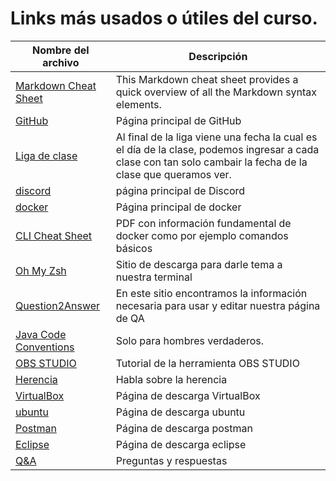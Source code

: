 # Links más usados o útiles del curso.

| Nombre del archivo |  Descripción |
| --- | --- |
| [Markdown Cheat Sheet](https://www.markdownguide.org/cheat-sheet/) | This Markdown cheat sheet provides a quick overview of all the Markdown syntax elements.|
| [GitHub](https://github.com/)  |Página principal de GitHub| 
| [Liga de clase](https://ultra-media.s3.amazonaws.com/curso/2023-01-24.mp4) | Al final de la liga viene una fecha la cual es el día de la clase, podemos ingresar a cada clase con tan solo cambair la fecha de la clase que queramos ver. | 
| [discord](https://discord.com/) | página principal de Discord | 
| [docker](https://hub.docker.com/)  | Página principal de docker | 
| [CLI Cheat Sheet](https://docs.docker.com/get-started/docker_cheatsheet.pdf)  | PDF con información fundamental de docker como por ejemplo comandos básicos | 
| [Oh My Zsh](https://inspirnathan.com/posts/22-install-ohmyzsh-with-agnoster-theme/)  | Sitio de descarga para darle tema a nuestra terminal | 
| [Question2Answer](https://docs.question2answer.org/)  | En este sitio encontramos la información necesaria para usar y editar nuestra página de QA | 
| [Java Code Conventions](https://www.oracle.com/technetwork/java/codeconventions-150003.pdf)  | Solo para hombres verdaderos. | 
| [ OBS STUDIO](https://www.youtube.com/watch?v=K3aM_8ZuiIo)  | Tutorial de la herramienta OBS STUDIO | 
| [Herencia](https://personales.unican.es/corcuerp/java/Labs/LAB_11.htm)  | Habla sobre la herencia | 
| [VirtualBox](https://www.virtualbox.org/wiki/Downloads)  | Página de descarga VirtualBox | 
| [ubuntu](https://ubuntu.com/download/desktop)  | Página de descarga ubuntu | 
| [Postman](https://www.postman.com/downloads/)  | Página de descarga postman | 
| [Eclipse](https://www.eclipse.org/downloads/)  | Página de descarga eclipse | 
| [Q&A](https://stackoverflow.ultrasist.net/index.php) | Preguntas y respuestas |
